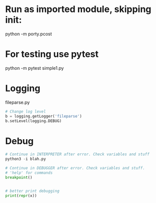 # Run as imported module, skipping __init__:
python -m porty.pcost


# For testing use pytest
python -m pytest simple1.py


# Logging
fileparse.py

```python
# Change log level
b = logging.getLogger('fileparse')
b.setLevel(logging.DEBUG)

```

# Debug
```python
# Continue in INTERPRETER after error. Check variables and stuff
python3 -i blah.py

# Continue in DEBUGGER after error. Check variables and stuff.
# 'help' for commands
breakpoint()


# better print debugging
print(repr(x))

```
